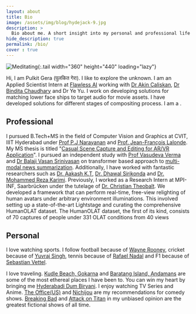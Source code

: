 ```yaml
---
layout: about
title: Bio
image: /assets/img/blog/hydejack-9.jpg
description: >
  Bio about me. A short insight into my personal and professional life
hide_description: true
permalink: /bio/
cover : true
---
```

![Meditating](/assets/img/recent.JPG){:.tail width="360" height="440" loading="lazy"}

Hi, I am Pulkit Gera (पुलकित गेरा). I like to explore the unknown.
I am an Applied Scientist Intern at [Flawless AI](https://www.flawlessai.com/) working with [Dr Akin Caliskan](https://www.linkedin.com/in/akinc/), [Dr Bindita Chaudhary](https://bindita.github.io/) and Dr Ye Yu. I work on developing solutions for matching lower face ships to target audio for movie assets. I have developed solutions for different stages of compositing process.
I am a .


## Professional
I pursued B.Tech+MS in the field of Computer Vision and Graphics at CVIT, IIIT Hyderabad under [Prof P.J Narayanan](https://faculty.iiit.ac.in/~pjn/) and [Prof. Jean-François Lalonde](http://vision.gel.ulaval.ca/~jflalonde/). My MS thesis is titled "[Casual Scene Capture and Editing for AR/VR Application](https://scholar.google.com/citations?view_op=view_citation&hl=en&user=459OXQIAAAAJ&citation_for_view=459OXQIAAAAJ:9yKSN-GCB0IC)". I pursued an independent study with [Prof Vasudeva Verma](https://scholar.google.co.in/citations?user=9OFvbfcAAAAJ&hl=en) and [Dr Balaji Vasan Srinivasan](https://research.adobe.com/person/balaji-vasan-srinivasan/) on transformer based approach to [multi-modal news summarization](https://github.com/darthgera123/Multimodal-Summarization). Additionally, I have worked with fantastic researchers such as [Dr. Aakash K.T](https://aakashkt.github.io/), [Dr. Dhawal Sirikonda](https://dhawal1939.github.io/) and [Dr. Mohammed Reza Karimi](https://github.com/MrKarimiD). Previously, I worked as a Research Intern at MPI-INF, Saarbrücken under the tutelage of [Dr. Christian Theobalt](https://people.mpi-inf.mpg.de/~theobalt/). We developed a framework that can perform real-time, free-view relighting of human avatars under arbitrary environment illuminations. This involved setting up a state-of-the-art Lightstage and curating the comprehensive HumanOLAT dataset. The HumanOLAT dataset, the first of its kind, consists of 70 captures of people under 331 OLAT conditions from 40 views

## Personal 
I love watching sports. I follow football because of [Wayne Rooney](https://www.youtube.com/watch?v=km_9ntw05pw), cricket because of [Yuvraj Singh](https://www.youtube.com/watch?v=8b0ubLO2MUE), tennis because of [Rafael Nadal](https://www.youtube.com/watch?v=MkwVuqNxq-o) and F1 because of [Sebastian Vettel](https://www.youtube.com/watch?v=mZtPoOhZAw8).

I love traveling. [Kudle Beach, Gokarna](https://www.tripadvisor.in/Attraction_Review-g651646-d3461829-Reviews-Kudle_Beach-Gokarna_Uttara_Kannada_District_Karnataka.html) and [Baratang Island, Andamans](https://traveltriangle.com/blog/baratang-island/) are some of the most ethereal places I have been to. You can win my heart by bringing me [Hyderabadi Dum Biryani](https://www.youtube.com/watch?v=v4-LHeIx15U). I enjoy watching TV Series and Anime. [The Office(US)](https://www.youtube.com/watch?v=mRox23WtU_4) and [Nichijou](https://www.youtube.com/watch?v=DcQFBdLNvZU) are my recommendations for comedy shows. [Breaking Bad](https://www.youtube.com/watch?v=fHKrCs1rFRI) and [Attack on Titan](https://www.youtube.com/watch?v=vrvjD88nzFA) in my unbiased opinion are the greatest fictional shows of all time.
